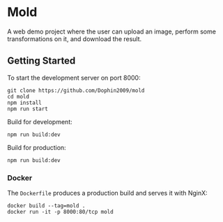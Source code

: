 # Mold

A web demo project where the user can upload an image, perform some
transformations on it, and download the result.

## Getting Started

To start the development server on port 8000:

``` shell
git clone https://github.com/Dophin2009/mold
cd mold
npm install
npm run start
```

Build for development:

``` shell
npm run build:dev
```

Build for production:

``` shell
npm run build:dev
```

### Docker

The `Dockerfile` produces a production build and serves it with NginX:

``` shell
docker build --tag=mold .
docker run -it -p 8000:80/tcp mold
```
